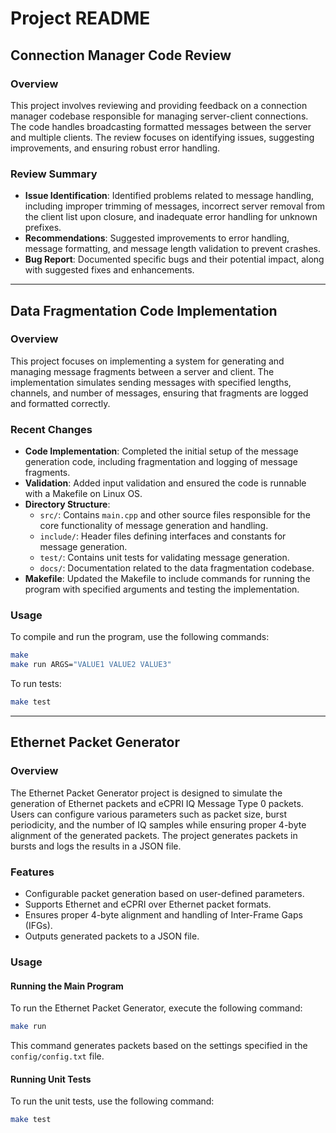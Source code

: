 # Project README

## Connection Manager Code Review

### Overview
This project involves reviewing and providing feedback on a connection manager codebase responsible for managing server-client connections. The code handles broadcasting formatted messages between the server and multiple clients. The review focuses on identifying issues, suggesting improvements, and ensuring robust error handling.

### Review Summary
- **Issue Identification**: Identified problems related to message handling, including improper trimming of messages, incorrect server removal from the client list upon closure, and inadequate error handling for unknown prefixes.
- **Recommendations**: Suggested improvements to error handling, message formatting, and message length validation to prevent crashes.
- **Bug Report**: Documented specific bugs and their potential impact, along with suggested fixes and enhancements.

---

## Data Fragmentation Code Implementation

### Overview
This project focuses on implementing a system for generating and managing message fragments between a server and client. The implementation simulates sending messages with specified lengths, channels, and number of messages, ensuring that fragments are logged and formatted correctly.

### Recent Changes
- **Code Implementation**: Completed the initial setup of the message generation code, including fragmentation and logging of message fragments.
- **Validation**: Added input validation and ensured the code is runnable with a Makefile on Linux OS.
- **Directory Structure**:
  - `src/`: Contains `main.cpp` and other source files responsible for the core functionality of message generation and handling.
  - `include/`: Header files defining interfaces and constants for message generation.
  - `test/`: Contains unit tests for validating message generation.
  - `docs/`: Documentation related to the data fragmentation codebase.
- **Makefile**: Updated the Makefile to include commands for running the program with specified arguments and testing the implementation.

### Usage
To compile and run the program, use the following commands:

```sh
make
make run ARGS="VALUE1 VALUE2 VALUE3"
```

To run tests:
```sh
make test
```

---
## Ethernet Packet Generator

### Overview
The Ethernet Packet Generator project is designed to simulate the generation of Ethernet packets and eCPRI IQ Message Type 0 packets. Users can configure various parameters such as packet size, burst periodicity, and the number of IQ samples while ensuring proper 4-byte alignment of the generated packets. The project generates packets in bursts and logs the results in a JSON file.

### Features
- Configurable packet generation based on user-defined parameters.
- Supports Ethernet and eCPRI over Ethernet packet formats.
- Ensures proper 4-byte alignment and handling of Inter-Frame Gaps (IFGs).
- Outputs generated packets to a JSON file.


### Usage

#### Running the Main Program

To run the Ethernet Packet Generator, execute the following command:

```sh
make run
```

This command generates packets based on the settings specified in the `config/config.txt` file.

#### Running Unit Tests

To run the unit tests, use the following command:

```sh
make test
```

